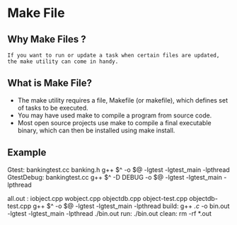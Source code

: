 # Make File

## Why Make Files ? 
    If you want to run or update a task when certain files are updated, the make utility can come in handy. 

## What is Make File?
* The make utility requires a file, Makefile (or makefile), which defines set of tasks to be executed. 
* You may have used make to compile a program from source code. 
* Most open source projects use make to compile a final executable binary, which can then be installed using make install.

## Example
Gtest: bankingtest.cc banking.h
    g++ $^ -o $@ -lgtest -lgtest_main -lpthread
GtestDebug: bankingtest.cc
    g++ $^ -D DEBUG -o $@ -lgtest -lgtest_main -lpthread
    
all.out : iobject.cpp wobject.cpp objectdb.cpp object-test.cpp objectdb-test.cpp
	g++ $^ -o $@ -lgtest -lgtest_main -lpthread
build: 
	g++ *.c* -o bin.out -lgtest -lgtest_main -lpthread
	./bin.out
run:
	./bin.out
clean:
	rm -rf *.out
